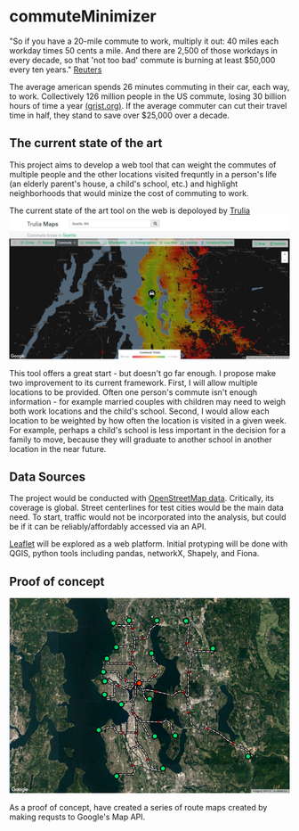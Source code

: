 # commuteMinimizer

"So if you have a 20-mile commute to work, multiply it out: 40 miles each workday times 50 cents a mile. And there are 2,500 of those workdays in every decade, so that 'not too bad' commute is burning at least $50,000 every ten years." [Reuters](http://www.reuters.com/article/us-usa-commute-costs-idUSKBN0E721M20140527)

The average american spends 26 minutes commuting in their car, each way, to work. Collectively 126 million people in the US commute, losing 30 billion hours of time a year [(grist.org)](http://grist.org/living/americans-spend-30-billion-hours-a-year-commuting-and-its-killing-them/). If the average commuter can cut their travel time in half, they stand to save over $25,000 over a decade.  

## The current state of the art

This project aims to develop a web tool that can weight the commutes of multiple people and the other locations visited frequntly in a person's life (an elderly parent's house, a child's school, etc.) and highlight neighborhoods that would minize the cost of commuting to work. 

The current state of the art tool on the web is depoloyed by [Trulia](https://www.trulia.com/local/seattle-wa/driving:1%7Ctransit:0%7Cposition:47.653594;-122.315186%7Ctime:60_commute)
![Figure1](https://github.com/BDHudson/commuteMinimizer/blob/master/images/Trulia_Example.png)

This tool offers a great start - but doesn't go far enough. I propose make two improvement to its current framework. First, I will allow multiple locations to be provided. Often one person's commute isn't enough information - for example married couples with children may need to weigh both work locations and the child's school. Second, I would allow each location to be weighted by how often the location is visited in a given week. For example, perhaps a child's school is less important in the decision for a family to move, because they will graduate to another school in another location in the near future. 

## Data Sources

The project would be conducted with [OpenStreetMap data](http://wiki.openstreetmap.org/wiki/Downloading_data). Critically, its coverage is global. Street centerlines for test cities would be the main data need. To start, traffic would not be incorporated into the analysis, but could be if it can be reliably/affordably accessed via an API. 

[Leaflet](http://leafletjs.com/) will be explored as a web platform. Initial protyping will be done with QGIS, python tools including pandas, networkX, Shapely, and Fiona. 

## Proof of concept 
![Figure2](https://github.com/BDHudson/commuteMinimizer/blob/master/images/GoogleAPI_routesImage.png)

As a proof of concept, have created a series of route maps created by making requsts to Google's Map API. 

